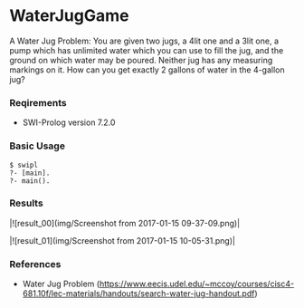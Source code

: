 # WaterJugGame

A Water Jug Problem: You are given two jugs, a 4lit one and a 3lit
one, a pump which has unlimited water which you can use to  fill the jug, and
the ground on which water may be poured. Neither jug has any measuring
markings on it. How can you get exactly 2 gallons of water in the 4-gallon jug?

### Reqirements
* SWI-Prolog version 7.2.0

### Basic Usage

```
$ swipl
?- [main].
?- main().
```
### Results

|![result_00](img/Screenshot from 2017-01-15 09-37-09.png)|

|![result_01](img/Screenshot from 2017-01-15 10-05-31.png)|


### References

* Water Jug Problem (https://www.eecis.udel.edu/~mccoy/courses/cisc4-681.10f/lec-materials/handouts/search-water-jug-handout.pdf)
